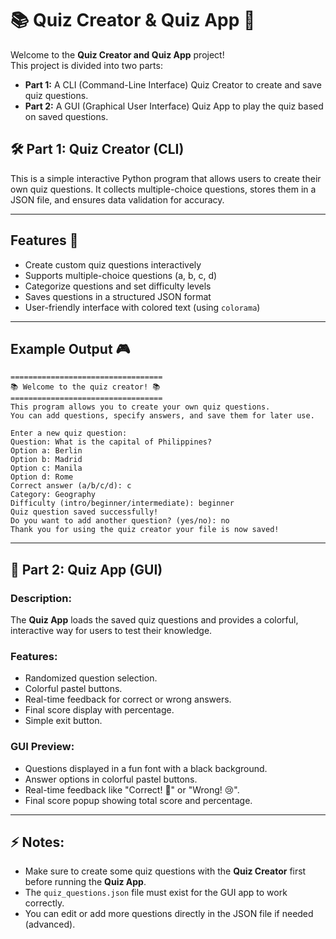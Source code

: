 # 📚 Quiz Creator & Quiz App 🎉

Welcome to the **Quiz Creator and Quiz App** project!  
This project is divided into two parts:

- **Part 1:** A CLI (Command-Line Interface) Quiz Creator to create and save quiz questions.
- **Part 2:** A GUI (Graphical User Interface) Quiz App to play the quiz based on saved questions.

## 🛠️ Part 1: Quiz Creator (CLI)

This is a simple interactive Python program that allows users to create their own quiz questions. It collects multiple-choice questions, stores them in a JSON file, and ensures data validation for accuracy.

---

## Features 🚀
- Create custom quiz questions interactively
- Supports multiple-choice questions (a, b, c, d)
- Categorize questions and set difficulty levels
- Saves questions in a structured JSON format
- User-friendly interface with colored text (using `colorama`)

---

## Example Output 🎮
```
==================================
📚 Welcome to the quiz creator! 📚
==================================
This program allows you to create your own quiz questions.
You can add questions, specify answers, and save them for later use.

Enter a new quiz question:
Question: What is the capital of Philippines?
Option a: Berlin
Option b: Madrid
Option c: Manila
Option d: Rome
Correct answer (a/b/c/d): c
Category: Geography
Difficulty (intro/beginner/intermediate): beginner
Quiz question saved successfully!
Do you want to add another question? (yes/no): no
Thank you for using the quiz creator your file is now saved!
```

---

## 🎨 Part 2: Quiz App (GUI)

### Description:
The **Quiz App** loads the saved quiz questions and provides a colorful, interactive way for users to test their knowledge.

### Features:
- Randomized question selection.
- Colorful pastel buttons.
- Real-time feedback for correct or wrong answers.
- Final score display with percentage.
- Simple exit button.

### GUI Preview:
- Questions displayed in a fun font with a black background.
- Answer options in colorful pastel buttons.
- Real-time feedback like "Correct! 🎉" or "Wrong! 😢".
- Final score popup showing total score and percentage.

---

## ⚡ Notes:
- Make sure to create some quiz questions with the **Quiz Creator** first before running the **Quiz App**.
- The `quiz_questions.json` file must exist for the GUI app to work correctly.
- You can edit or add more questions directly in the JSON file if needed (advanced).

